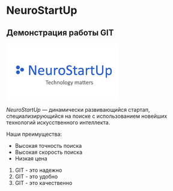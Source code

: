 # NeuroStartUp
## Демонстрация работы GIT

![](logo.png)

*NeuroStartUp* — динамически развивающийся стартап, специализирующийся на поиске с использованием новейших технологий искусственного интеллекта.

Наши преимущества:
* Высокая точность поиска
* Высокая скорость поиска
* Низкая цена

1. GIT - это надежно
1. GIT - это удобно
1. GIT - это качественно
